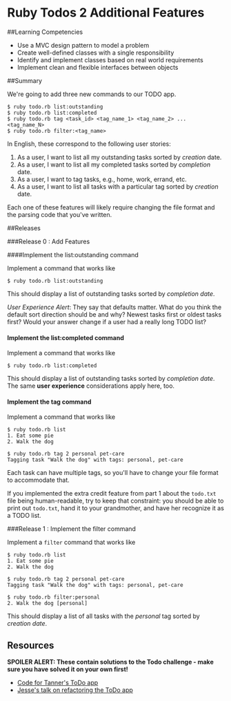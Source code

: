 # Ruby Todos 2 Additional Features 
 
##Learning Competencies 

* Use a MVC design pattern to model a problem
* Create well-defined classes with a single responsibility
* Identify and implement classes based on real world requirements
* Implement clean and flexible interfaces between objects

##Summary 

 We're going to add three new commands to our TODO app.

```text
$ ruby todo.rb list:outstanding
$ ruby todo.rb list:completed
$ ruby todo.rb tag <task_id> <tag_name_1> <tag_name_2> ... <tag_name_N>
$ ruby todo.rb filter:<tag_name>
```

In English, these correspond to the following user stories:

1. As a user, I want to list all my outstanding tasks sorted by *creation* date.
2. As a user, I want to list all my completed tasks sorted by *completion* date.
3. As a user, I want to tag tasks, e.g., home, work, errand, etc.
4. As a user, I want to list all tasks with a particular tag sorted by *creation* date.

Each one of these features will likely require changing the file format and the parsing code that you've written.

##Releases

###Release 0 : Add Features

####Implement the list:outstanding command

Implement a command that works like

```text
$ ruby todo.rb list:outstanding
```

This should display a list of outstanding tasks sorted by *completion date*.

*User Experience Alert*: They say that defaults matter.  What do you think the default sort direction should be and why?  Newest tasks first or oldest tasks first?  Would your answer change if a user had a really long TODO list?

#### Implement the list:completed command

Implement a command that works like

```text
$ ruby todo.rb list:completed
```

This should display a list of outstanding tasks sorted by *completion date*.  The same **user experience** considerations apply here, too.

#### Implement the tag command

Implement a command that works like

```text
$ ruby todo.rb list
1. Eat some pie
2. Walk the dog

$ ruby todo.rb tag 2 personal pet-care
Tagging task "Walk the dog" with tags: personal, pet-care
```

Each task can have multiple tags, so you'll have to change your file format to accommodate that.  

If you implemented the extra credit feature from part 1 about the `todo.txt` file being human-readable, try to keep that constraint: you should be able to print out `todo.txt`, hand it to your grandmother, and have her recognize it as a TODO list.

###Release 1 : Implement the filter command

Implement a `filter` command that works like

```text
$ ruby todo.rb list
1. Eat some pie
2. Walk the dog

$ ruby todo.rb tag 2 personal pet-care
Tagging task "Walk the dog" with tags: personal, pet-care

$ ruby todo.rb filter:personal
2. Walk the dog [personal]
```

This should display a list of all tasks with the *personal* tag sorted by *creation date*.

## Resources

**SPOILER ALERT: These contain solutions to the Todo challenge - make sure you have solved it on your own first!**

* [Code for Tanner's ToDo app](https://gist.github.com/openspectrum/02239bf831cb7ad4b31f) 
* [Jesse's talk on refactoring the ToDo app](http://shereef.wistia.com/medias/c9cbc4fc79)  